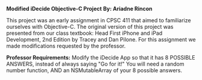 **Modified iDecide Objective-C Project**
**By: Ariadne Rincon**

This project was an early assignment in CPSC 411 that aimed to familiarize ourselves with Objective-C.
The original version of this project was presented from our class textbook: Head First iPhone and iPad Development, 2nd Edition by Tracey and Dan Pilone.
For this assignment we made modifications requested by the professor.

**Professor Requirements:**
Modify the iDecide App so that it has 8 POSSIBLE ANSWERS, instead of always saying "Go for it!"
You will need a random number function, AND
an NSMutableArray of your 8 possible answers.
